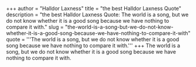 +++
author = "Halldor Laxness"
title = "the best Halldor Laxness Quote"
description = "the best Halldor Laxness Quote: The world is a song, but we do not know whether it is a good song because we have nothing to compare it with."
slug = "the-world-is-a-song-but-we-do-not-know-whether-it-is-a-good-song-because-we-have-nothing-to-compare-it-with"
quote = '''The world is a song, but we do not know whether it is a good song because we have nothing to compare it with.'''
+++
The world is a song, but we do not know whether it is a good song because we have nothing to compare it with.

